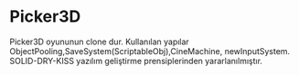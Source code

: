 # Picker3D

Picker3D oyununun clone dur. Kullanılan yapılar ObjectPooling,SaveSystem(ScriptableObj),CineMachine, newInputSystem.
SOLID-DRY-KISS yazılım geliştirme prensiplerinden yararlanılmıştır.
